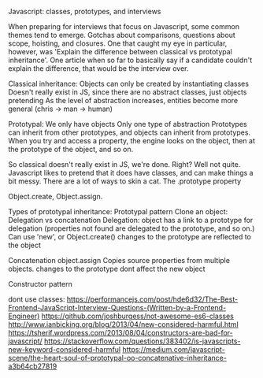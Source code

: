 Javascript: classes, prototypes, and interviews

When preparing for interviews that focus on Javascript, some common themes tend to emerge.
Gotchas about comparisons, questions about scope, hoisting, and closures. One that caught my eye in particular, however, was 'Explain the difference between classical vs prototypal inheritance'.
One article when so far to basically say if a candidate couldn't explain the difference, that would be the interview over.

Classical inheritance:
Objects can only be created by instantiating classes
Doesn't really exist in JS, since there are no abstract classes, just objects pretending
As the level of abstraction increases, entities become more general (chris -&gt; man -&gt; human)

Prototypal:
We only have objects
Only one type of abstraction
Prototypes can inherit from other prototypes, and objects can inherit from prototypes.
When you try and access a property, the engine looks on the object, then at the prototype of the object, and so on.

So classical doesn't really exist in JS, we're done. Right?
Well not quite. Javascript likes to pretend that it does have classes, and can make things a bit messy. There are a lot of ways to skin a cat.
The .prototype property

Object.create, Object.assign.

Types of prototypal inheritance:
Prototypal pattern
Clone an object:
Delegation vs concatenation
Delegation:
object has a link to a prototype for delegation (properties not found are delegated to the prototype, and so on.)
Can use 'new', or Object.create()
changes to the prototype are reflected to the object

Concatenation
object.assign
Copies source properties from multiple objects.
changes to the prototype dont affect the new object

Constructor pattern

dont use classes:
https://performancejs.com/post/hde6d32/The-Best-Frontend-JavaScript-Interview-Questions-(Written-by-a-Frontend-Engineer)
https://github.com/joshburgess/not-awesome-es6-classes
http://www.ianbicking.org/blog/2013/04/new-considered-harmful.html
https://tsherif.wordpress.com/2013/08/04/constructors-are-bad-for-javascript/
https://stackoverflow.com/questions/383402/is-javascripts-new-keyword-considered-harmful
https://medium.com/javascript-scene/the-heart-soul-of-prototypal-oo-concatenative-inheritance-a3b64cb27819